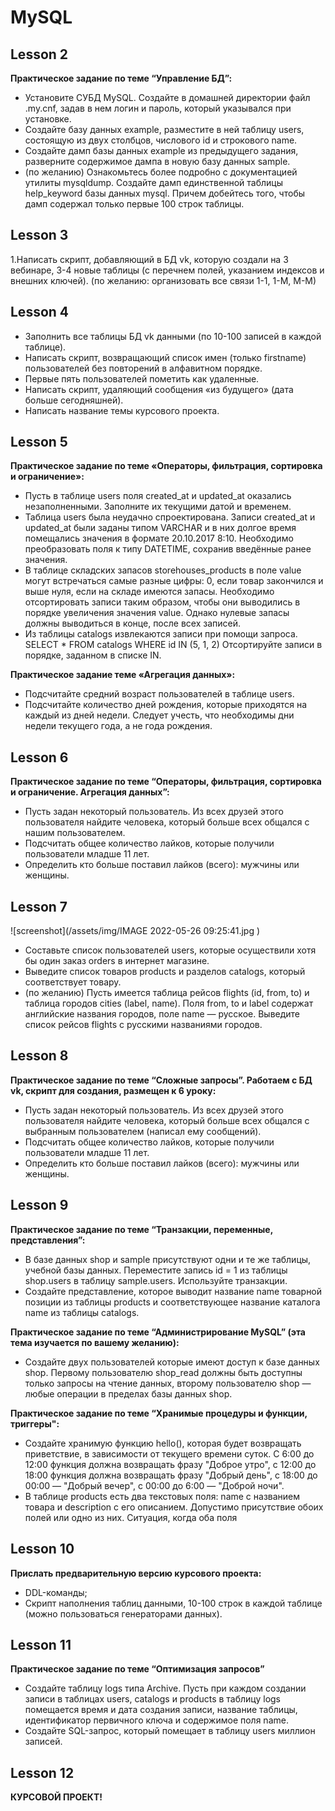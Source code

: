 # **MySQL**


## **Lesson 2**
**Практическое задание по теме “Управление БД”:**
- Установите СУБД MySQL. Создайте в домашней директории файл .my.cnf, задав в нем логин и пароль, который указывался при установке.
- Создайте базу данных example, разместите в ней таблицу users, состоящую из двух столбцов, числового id и строкового name.
- Создайте дамп базы данных example из предыдущего задания, разверните содержимое дампа в новую базу данных sample.
- (по желанию) Ознакомьтесь более подробно с документацией утилиты mysqldump. Создайте дамп единственной таблицы help_keyword базы данных mysql. Причем добейтесь того, чтобы дамп содержал только первые 100 строк таблицы.

## **Lesson 3**

1.Написать cкрипт, добавляющий в БД vk, которую создали на 3 вебинаре, 3-4 новые таблицы (с перечнем полей, указанием индексов и внешних ключей).
(по желанию: организовать все связи 1-1, 1-М, М-М)


## **Lesson 4**

- Заполнить все таблицы БД vk данными (по 10-100 записей в каждой таблице).
- Написать скрипт, возвращающий список имен (только firstname) пользователей без повторений в алфавитном порядке.
- Первые пять пользователей пометить как удаленные.
- Написать скрипт, удаляющий сообщения «из будущего» (дата больше сегодняшней).
- Написать название темы курсового проекта.

## **Lesson 5**

**Практическое задание по теме «Операторы, фильтрация, сортировка и ограничение»:**
- Пусть в таблице users поля created_at и updated_at оказались незаполненными. Заполните их текущими датой и временем.
- Таблица users была неудачно спроектирована. Записи created_at и updated_at были заданы типом VARCHAR и в них долгое время помещались значения в формате 20.10.2017 8:10. Необходимо преобразовать поля к типу DATETIME, сохранив введённые ранее значения.
- В таблице складских запасов storehouses_products в поле value могут встречаться самые разные цифры: 0, если товар закончился и выше нуля, если на складе имеются запасы. Необходимо отсортировать записи таким образом, чтобы они выводились в порядке увеличения значения value. Однако нулевые запасы должны выводиться в конце, после всех записей.
- Из таблицы catalogs извлекаются записи при помощи запроса. SELECT * FROM catalogs WHERE id IN (5, 1, 2) Отсортируйте записи в порядке, заданном в списке IN.

**Практическое задание теме «Агрегация данных»:**
- Подсчитайте средний возраст пользователей в таблице users.
- Подсчитайте количество дней рождения, которые приходятся на каждый из дней недели. Следует учесть, что необходимы дни недели текущего года, а не года рождения.


## **Lesson 6**

**Практическое задание по теме “Операторы, фильтрация, сортировка и ограничение. Агрегация данных”:**

- Пусть задан некоторый пользователь. Из всех друзей этого пользователя найдите человека, который больше всех общался с нашим пользователем.
- Подсчитать общее количество лайков, которые получили пользователи младше 11 лет.
- Определить кто больше поставил лайков (всего): мужчины или женщины.

## **Lesson 7**
![screenshot](/assets/img/IMAGE 2022-05-26 09:25:41.jpg )
- Составьте список пользователей users, которые осуществили хотя бы один заказ orders в интернет магазине.
- Выведите список товаров products и разделов catalogs, который соответствует товару.
- (по желанию) Пусть имеется таблица рейсов flights (id, from, to) и таблица городов cities (label, name). Поля from, to и label содержат английские названия городов, поле name — русское. Выведите список рейсов flights с русскими названиями городов.


## **Lesson 8**

**Практическое задание по теме “Сложные запросы”. Работаем с БД vk, скрипт для создания, размещен к 6 уроку:**
- Пусть задан некоторый пользователь. Из всех друзей этого пользователя найдите человека, который больше всех общался с выбранным пользователем (написал ему сообщений).
- Подсчитать общее количество лайков, которые получили пользователи младше 11 лет.
- Определить кто больше поставил лайков (всего): мужчины или женщины.

## **Lesson 9**
**Практическое задание по теме “Транзакции, переменные, представления”:**
- В базе данных shop и sample присутствуют одни и те же таблицы, учебной базы данных. Переместите запись id = 1 из таблицы shop.users в таблицу sample.users. Используйте транзакции.
- Создайте представление, которое выводит название name товарной позиции из таблицы products и соответствующее название каталога name из таблицы catalogs.

**Практическое задание по теме “Администрирование MySQL” (эта тема изучается по вашему желанию):**
- Создайте двух пользователей которые имеют доступ к базе данных shop. Первому пользователю shop_read должны быть доступны только запросы на чтение данных, второму пользователю shop — любые операции в пределах базы данных shop.

**Практическое задание по теме “Хранимые процедуры и функции, триггеры":**
- Создайте хранимую функцию hello(), которая будет возвращать приветствие, в зависимости от текущего времени суток. С 6:00 до 12:00 функция должна возвращать фразу "Доброе утро", с 12:00 до 18:00 функция должна возвращать фразу "Добрый день", с 18:00 до 00:00 — "Добрый вечер", с 00:00 до 6:00 — "Доброй ночи".
- В таблице products есть два текстовых поля: name с названием товара и description с его описанием. Допустимо присутствие обоих полей или одно из них. Ситуация, когда оба поля 



## **Lesson 10**

**Прислать предварительную версию курсового проекта:**
- DDL-команды;
- Скрипт наполнения таблиц данными, 10-100 строк в каждой таблице (можно пользоваться генераторами данных).


## **Lesson 11**

**Практическое задание по теме “Оптимизация запросов”**

- Создайте таблицу logs типа Archive. Пусть при каждом создании записи в таблицах users, catalogs и products в таблицу logs помещается время и дата создания записи, название таблицы, идентификатор первичного ключа и содержимое поля name.
- Создайте SQL-запрос, который помещает в таблицу users миллион записей.


## **Lesson 12**

**КУРСОВОЙ ПРОЕКТ!**



